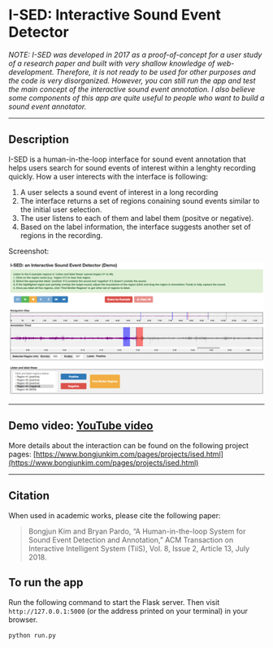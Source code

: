 # I-SED: Interactive Sound Event Detector

*NOTE: I-SED was developed in 2017 as a proof-of-concept for a user study of a research paper and built with very shallow knowledge of web-development. Therefore, it is not ready to be used for other purposes and the code is very disorganized. However, you can still run the app and test the main concept of the interactive sound event annotation. I also believe some components of this app are quite useful to people who want to build a sound event annotator.*

---
## Description
I-SED is a human-in-the-loop interface for sound event annotation that helps users search for sound events of interest within a lenghty recording quickly. How a user interects with the interface is following:

1. A user selects a sound event of interest in a long recording
2. The interface returns a set of regions conaining sound events similar to the initial user selection.
3. The user listens to each of them and label them (positve or negative). 
4. Based on the label information, the interface suggests another set of regions in the recording.


Screenshot:

<img src="./ised_screenshot.png" width="700">

---
## Demo video: [YouTube video](https://youtu.be/Ss2eGSW4_4w)

More details about the interaction can be found on the following project pages: [https://www.bongjunkim.com/pages/projects/ised.html](https://www.bongjunkim.com/pages/projects/ised.html)



---
## Citation
When used in academic works, please cite the following paper:
>Bongjun Kim and Bryan Pardo, “A Human-in-the-loop System for Sound Event Detection and Annotation,” ACM Transaction on Interactive Intelligent System (TiiS), Vol. 8, Issue 2, Article 13, July 2018.


## To run the app

Run the following command to start the Flask server. Then visit `http://127.0.0.1:5000` (or the address printed on your terminal) in your browser. 

```shell
python run.py
```